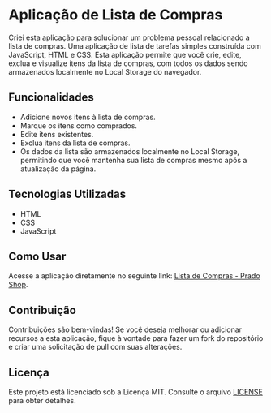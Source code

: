 # Aplicação de Lista de Compras

Criei esta aplicação para solucionar um problema pessoal relacionado a lista de compras. Uma aplicação de lista de tarefas simples construída com JavaScript, HTML e CSS. Esta aplicação permite que você crie, edite, exclua e visualize itens da lista de compras, com todos os dados sendo armazenados localmente no Local Storage do navegador.

## Funcionalidades

- Adicione novos itens à lista de compras.
- Marque os itens como comprados.
- Edite itens existentes.
- Exclua itens da lista de compras.
- Os dados da lista são armazenados localmente no Local Storage, permitindo que você mantenha sua lista de compras mesmo após a atualização da página.

## Tecnologias Utilizadas

- HTML
- CSS
- JavaScript

## Como Usar

Acesse a aplicação diretamente no seguinte link: [Lista de Compras - Prado Shop](https://prado-list.netlify.app/).

## Contribuição

Contribuições são bem-vindas! Se você deseja melhorar ou adicionar recursos a esta aplicação, fique à vontade para fazer um fork do repositório e criar uma solicitação de pull com suas alterações.

## Licença

Este projeto está licenciado sob a Licença MIT. Consulte o arquivo [LICENSE](LICENSE) para obter detalhes.

